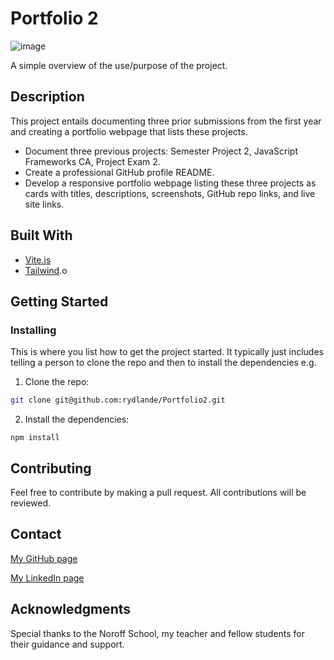 # Portfolio 2

![image](https://user-images.githubusercontent.com/52622303/164316813-4b12d99f-aeb7-4069-85cf-e72b3a50ac99.png)

A simple overview of the use/purpose of the project.

## Description

This project entails documenting three prior submissions from the first year and creating a portfolio webpage that lists these projects.

- Document three previous projects: Semester Project 2, JavaScript Frameworks CA, Project Exam 2.
- Create a professional GitHub profile README.
- Develop a responsive portfolio webpage listing these three projects as cards with titles, descriptions, screenshots, GitHub repo links, and live site links.

## Built With


- [Vite.js](https://vitejs.dev/guide/)
- [Tailwind](https://tailwindcss.com/docs/installation).o

## Getting Started

### Installing

This is where you list how to get the project started. It typically just includes telling a person to clone the repo and then to install the dependencies e.g.

1. Clone the repo:

```bash
git clone git@github.com:rydlande/Portfolio2.git
```

2. Install the dependencies:

```
npm install
```


## Contributing

Feel free to contribute by making a pull request. All contributions will be reviewed.


## Contact

[My GitHub page](https://github.com/rydlande)

[My LinkedIn page](https://www.linkedin.com/in/eirin-rydland-944b49210/)


## Acknowledgments

Special thanks to the Noroff School, my teacher and fellow students for their guidance and support.